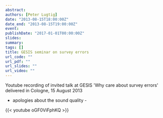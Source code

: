 ```yaml
---
abstract:
authors: [Peter Lugtig]
date: "2013-08-15T18:00:00Z"
date_end: "2013-08-15T19:00:00Z"
event:
publishDate: "2017-01-01T00:00:00Z"
slides:
summary:
tags: []
title: GESIS seminar on survey errors
url_code: ""
url_pdf: ""
url_slides: ""
url_video: ""
---
```

Youtube recording of invited talk at GESIS 'Why care about survey errors' delivered in Cologne, 15 August 2013
 
- apologies about the sound quality -

{{< youtube oGF0ViFphKQ >}}
